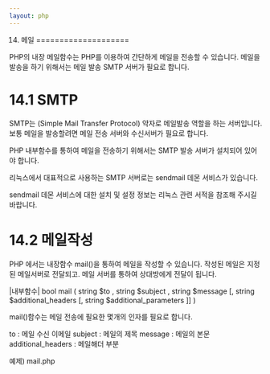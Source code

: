 ```yaml
---
layout: php
---
```


14. 메일
====================

PHP의 내장 메일함수는 PHP를 이용하여 간단하게 메일을 전송할 수 있습니다. 메일을 발송을 하기 위해서는 메일 발송 SMTP 서버가 필요로 합니다.

14.1 SMTP
====================

SMTP는 (Simple Mail Transfer Protocol) 약자로 메일발송 역할을 하는 서버입니다. 보통 메일을 발송할려면 메일 전송 서버와 수신서버가 필요로 합니다. 

PHP 내부함수를 통하여 메일을 전송하기 위해서는 SMTP 발송 서버가 설치되어 있어야 합니다.

리눅스에서 대표적으로 사용하는 SMTP 서버로는 sendmail 데몬 서비스가 있습니다.

sendmail 데몬 서비스에 대한 설치 및 설정 정보는 리눅스 관련 서적을 참조해 주시길 바랍니다.


14.2 메일작성
====================

PHP 에서는 내장함수 mail()을 통하여 메일을 작성할 수 있습니다. 작성된 메일은 지정된 메일서버로 전달되고. 메일 서버를 통하여 상대방에게 전달이 됩니다.

|내부함수|
bool mail ( string $to , string $subject , string $message [, string $additional_headers [, string $additional_parameters ]] )

mail()함수는 메일 전송에 필요한 몇개의 인자를 필요로 합니다.

to : 메일 수신 이메일
subject : 메일의 제목
message : 메일의 본문
additional_headers : 메일해더 부분

예제) mail.php
<?php
	// 메일 메시지 본문
	$message = "내용1\r\n 내용2\r\n 내용3";

	// 메일 내용이 길어진 경우 wordwarp() 함수를 통하여 넘길 수 있습니다.
	$message = wordwrap($message, 70, "\r\n");

	$to = "infohojin@naver.com";
	$subject = "메일 테스트";

	$header = 'From: infohojin@naver.com' . "\r\n" .
    'Reply-To: infohojin@naver.com' . "\r\n" .
    'X-Mailer: PHP/' . phpversion();
	
	// Send
	mail($to, $subject, $message, $headers);
?>


<br><br>